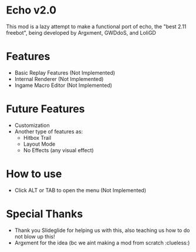 # Echo v2.0

 This mod is a lazy attempt to make a functional port of echo, the "best 2.11 freebot", being developed by Argxment, GWDdoS, and LoliGD

# Features

 * Basic Replay Features (Not Implemented)
 * Internal Renderer (Not Implemented)
 * Ingame Macro Editor (Not Implemented)

# Future Features
 * Customization
 * Another type of features as:
    - Hitbox Trail
    - Layout Mode
    - No Effects (any visual effect)

# How to use

* Click ALT or TAB to open the menu (Not Implemented)

# Special Thanks

* Thank you Slideglide for helping us with this, also teaching us how to do not blow up this!
* Argxment for the idea (bc we aint making a mod from scratch :clueless:)
